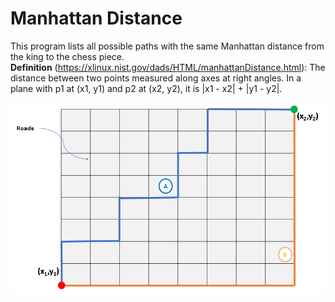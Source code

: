 # Manhattan Distance
This program lists all possible paths with the same Manhattan distance from the king to the chess piece.  
**Definition** (https://xlinux.nist.gov/dads/HTML/manhattanDistance.html): The distance between two points measured along axes at right angles. In a plane with p1 at (x1, y1) and p2 at (x2, y2), it is |x1 - x2| + |y1 - y2|.
  
![Image of Manhattan Distance ](https://github.com/KumarUniverse/Manhattan-Distance/blob/master/Manhattan-distance.png)
